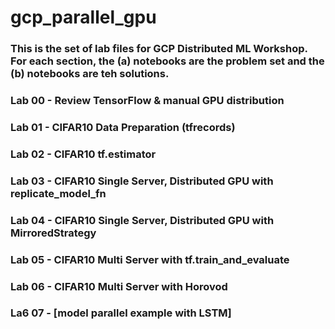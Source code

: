 # gcp_parallel_gpu

### This is the set of lab files for GCP Distributed ML Workshop.  For each section, the (a) notebooks are the problem set and the (b) notebooks are teh solutions.

### Lab 00 - Review TensorFlow & manual GPU distribution
### Lab 01 - CIFAR10 Data Preparation (tfrecords)
### Lab 02 - CIFAR10 tf.estimator
### Lab 03 - CIFAR10 Single Server, Distributed GPU with replicate_model_fn
### Lab 04 - CIFAR10 Single Server, Distributed GPU with MirroredStrategy
### Lab 05 - CIFAR10 Multi Server with tf.train_and_evaluate
### Lab 06 - CIFAR10 Multi Server with Horovod
### La6 07 - [model parallel example with LSTM]


